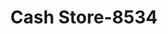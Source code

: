 ---
f_zip-code: 97071
f_state-code: OR
title: Cash Store-8534
f_phone: 503-982-3213
f_city-only: Woodburn
f_address: 790 Lawson Ave Woodburn
f_location-unique-id: '8534'
slug: cash-store-8534
updated-on: '2024-05-30T13:46:58.046Z'
created-on: '2024-05-30T13:36:59.803Z'
published-on: '2024-05-30T13:54:32.469Z'
f_city-state: cms/city/woodburn-or.md
f_company: cms/company/cash-store.md
f_state: cms/state/oregon.md
layout: '[payday-loan].html'
tags: payday-loan
---